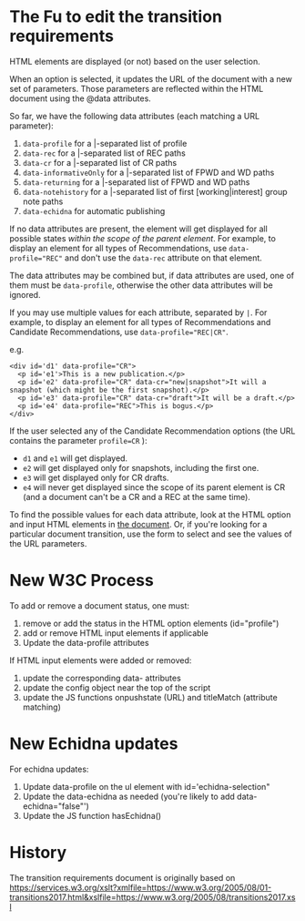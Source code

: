 # The Fu to edit the transition requirements 

HTML elements are displayed (or not) based on the user selection.

When an option is selected, it updates the URL of the document with a new set of parameters. Those parameters are reflected within the HTML document using the @data attributes.

So far, we have the following data attributes (each matching a URL parameter):

1. `data-profile` for a |-separated list of profile
2. `data-rec` for a |-separated list of REC paths
3. `data-cr` for a |-separated list of CR paths
3. `data-informativeOnly` for a |-separated list of FPWD and WD paths
4. `data-returning` for a |-separated list of FPWD and WD paths
5. `data-notehistory` for a |-separated list of first [working|interest] group note paths
7. `data-echidna` for automatic publishing

If no data attributes are present, the element will get displayed for all possible states *within the scope of the parent element*. For example, to display an element for all types of Recommendations, use `data-profile="REC"` and don't use the `data-rec` attribute on that element.

The data attributes may be combined but, if data attributes are used, one of them must be `data-profile`, otherwise the other data attributes will be ignored.

If you may use multiple values for each attribute, separated by `|`. For example, to display an element for all types of Recommendations and Candidate Recommendations, use `data-profile="REC|CR"`.

e.g.
```
<div id='d1' data-profile="CR">
  <p id='e1'>This is a new publication.</p>
  <p id='e2' data-profile="CR" data-cr="new|snapshot">It will a snapshot (which might be the first snapshot).</p>
  <p id='e3' data-profile="CR" data-cr="draft">It will be a draft.</p>
  <p id='e4' data-profile="REC">This is bogus.</p>
</div>
```

If the user selected any of the Candidate Recommendation options (the URL contains the parameter `profile=CR` ):

* `d1` and `e1` will get displayed.
* `e2` will get displayed only for snapshots, including the first one.
* `e3` will get displayed only for CR drafts.
* `e4` will never get displayed since the scope of its parent element is CR (and a document can't be a CR and a REC at the same time).

To find the possible values for each data attribute, look at the HTML option and input HTML elements in [the document](https://github.com/w3c/transitions/blob/main/index.html#L269). Or, if you're looking for a particular document transition, use the form to select and see the values of the URL parameters.

# New W3C Process

To add or remove a document status, one must:

1. remove or add the status in the HTML option elements (id="profile")
2. add or remove HTML input elements if applicable
3. Update the data-profile attributes

If HTML input elements were added or removed:
1. update the corresponding data- attributes
1. update the config object near the top of the script
1. update the JS functions onpushstate (URL) and titleMatch (attribute matching)

# New Echidna updates

For echidna updates:
1. Update data-profile on the ul element with id='echidna-selection"
2. Update the data-echidna as needed (you're likely to add data-echidna="false"')
3. Update the JS function hasEchidna()

# History

The transition requirements document is originally based on
 https://services.w3.org/xslt?xmlfile=https://www.w3.org/2005/08/01-transitions2017.html&xslfile=https://www.w3.org/2005/08/transitions2017.xsl
